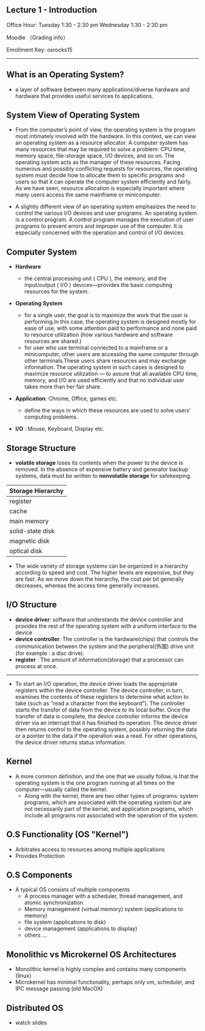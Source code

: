 Lecture 1 - Introduction
------------------------
 
Office Hour: Tuesday 1:30 - 2:30 pm 
			 Wednesday 1:30 - 2:30 pm

Moodle （Grading info）

Enrollment Key: osrocks15

*********************************************************************

What is an Operating System?
-----------------------------
* a layer of software between many applications/diverse hardware and hardware that provides useful services to applications.

System View of Operating System
---------------------------------

* From the computer’s point of view, the operating system is the program most intimately involved with the hardware. In this context, we can view an operating system as a resource allocator. A computer system has many resources that may be required to solve a problem: CPU time, memory space, file-storage space, I/O devices, and so on. The operating system acts as the manager of these resources. Facing numerous and possibly conflicting requests for resources, the operating system must decide how to allocate them to specific programs and users so that it can operate the computer system efficiently and fairly. As we have seen, resource allocation is especially important where many users access the same mainframe or minicomputer.

* A slightly different view of an operating system emphasizes the need to control the various I/O devices and user programs. An operating system is a control program. A control program manages the execution of user programs to prevent errors and improper use of the computer. It is especially concerned with the operation and control of I/O devices.

Computer System
----------------------
* **Hardware**
	- the central processing unit ( CPU ), the memory, and the input/output ( I/O ) devices—provides the basic computing resources for the system. 

* **Operating System**
	- for a single user, the goal is to maximize the work that the user is performing.In this case, the operating system is designed mostly for ease of use, with some attention paid to performance and none paid to resource utilization (how various hardware and software resources are shared.)
	- for user who use terminal connected to a mainframe or a minicomputer, other users are accessing the same computer through other terminals.These users share resources and may exchange information. The operating system in such cases is designed to maximize resource utilization — to assure that all available CPU time, memory, and I/O are used efficiently and that no individual user takes more than her fair share.

* **Application**: Chrome, Office, games etc.
	- define the ways in which these resources are used to solve users’ computing problems.
* **I/O** : Mouse, Keyboard, Display etc.


Storage Structure
-----------------
* **volatile storage** loses its contents when the power to the device is removed. In the absence of expensive battery and generator backup systems, data must be written to **nonvolatile storage** for safekeeping.



|Storage Hierarchy|
|----------------|
|register|
|cache           |
|main memory     |
|solid-state disk|
|magnetic disk   |
|optical disk    |

* The wide variety of storage systems can be organized in a hierarchy according to speed and cost. The higher levels are expensive, but they are fast. As we move down the hierarchy, the cost per bit generally decreases, whereas the access time generally increases.

I/O Structure
-------------
* **device driver**: software that understands the device controller and provides the rest of the operating system with a uniform interface to the device
* **device controller**: The controller is the hardware(chips) that controls the communication between the system and the peripheral(外围) drive unit (for example : a disc drive). 
* **register** : The amount of information(storage) that a processor can process at once.

*********************************************************************
* To start an I/O operation, the device driver loads the appropriate registers within the device controller. The device controller, in turn, examines the contents of these registers to determine what action to take (such as “read a character from the keyboard”). The controller starts the transfer of data from the device to its local buffer. Once the transfer of data is complete, the device controller informs the device driver via an interrupt that it has finished its operation. The device driver then returns control to the operating system, possibly returning the data or a pointer to the data if the operation was a read. For other operations, the device driver returns status information.

Kernel
-------
* A more common definition, and the one that we usually follow, is that the operating system is the one program running at all times on the computer—usually called the kernel. 
	- Along with the kernel, there are two other types of programs: system programs, which are associated with the operating system but are not necessarily part of the kernel, and application programs, which include all programs not associated with the operation of the system.


O.S Functionality (OS "Kernel")
------------------------------------
* Arbitrates access to resources among multiple applications
* Provides Protection


O.S Components
---------------
* A typical OS consists of multiple components
	- A process manager with a scheduler, thread management, and atomic synchronization
	- Memory management (virtual memory) system (applications to memory)
	- file system (applications to disk)
	- device management (applications to display)
	- others ...




Monolithic vs Microkernel OS Architectures
------------------------------------------
* Monolithic kernel is highly complex and contains many components (linux)
* Microkernel has minimal functionality, perhaps only vm, scheduler, and IPC message passing (old MacOX)




Distributed OS
---------------
* watch slides









